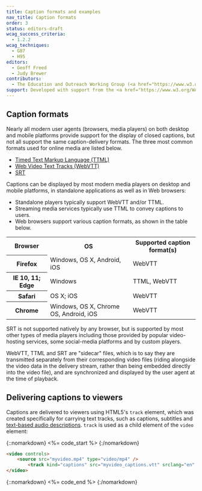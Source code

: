 ```yaml
---
title: Caption formats and examples
nav_title: Caption formats
order: 3
status: editors-draft
wcag_success_criteria:
  - 1.2.2
wcag_techniques:
  - G87
  - H95
editors:
  - Geoff Freed
  - Judy Brewer
contributors:
  - The Education and Outreach Working Group (<a href="https://www.w3.org/WAI/EO/">EOWG</a>)
support: Developed with support from the <a href="https://www.w3.org/WAI/WCAGTA/">U.S. Access Board, WCAG TA Project</a>
---
```

## Caption formats

Nearly all modern user agents (browsers, media players) on both desktop
and mobile platforms provide support for the display of closed captions,
but not all support the same caption-delivery formats. The three most
common formats used for online media are listed below.

-   [Timed Text Markup Language
    (TTML)](https://www.w3.org/TR/ttaf1-dfxp/)
-   [Web Video Text Tracks (WebVTT)](https://w3c.github.io/webvtt/)
-   [SRT](https://matroska.org/technical/specs/subtitles/srt.html)

Captions can be displayed by most modern media players on desktop and mobile platforms, in standalone applications as well as in Web browsers:

-   Standalone players typically support WebVTT and/or TTML.
-   Streaming media services typically use TTML to convey captions to users.
-   Web browsers support various caption formats, as shown in the table below.


<table>
	<tr>
		<th scope="col">Browser</th>
		<th scope="col">OS</th>
		<th scope="col">Supported caption format(s)</th>
	</tr>
	<tr>
		<th scope="row">Firefox</th>
		<td>Windows, OS X, Android, iOS</td>
		<td>WebVTT</td>
	</tr>
	<tr>
		<th scope="row">IE 10, 11; Edge</th>
		<td>Windows</td>
		<td>TTML, WebVTT</td>
	</tr>
	<tr>
		<th scope="row">Safari</th>
		<td>OS X; iOS</td>
		<td>WebVTT</td>
	</tr>
	<tr>
		<th scope="row">Chrome</th>
		<td>Windows, OS X, Chrome OS, Android, iOS</td>
		<td>WebVTT</td>
	</tr>
</table>

SRT is not supported natively by any browser, but is supported by most
other types of media players including those provided by popular
video-hosting services, some social-media platforms and by custom
players.

WebVTT, TTML and SRT are "sidecar" files, which is to say they are
transmitted separately from their corresponding video files (riding
alongside the video data in the delivery stream, rather than being
embedded directly into the video file), and are synchronized and
displayed by the user agent at the time of playback.

## Delivering captions to viewers

Captions are delivered to viewers using HTML5's `track` element, which
was created specifically for carrying text tracks, such as captions,
subtitles and [text-based audio descriptions](g). `track` is used as a
child element of the `video` element:

{::nomarkdown}
<%= code_start %>
{:/nomarkdown}

~~~html
<video controls>
    <source src="myvideo.mp4" type="video/mp4" />
        <track kind="captions" src="myvideo_captions.vtt" srclang="en" label="Captions" default />
</video>
~~~

{::nomarkdown}
<%= code_end %>
{:/nomarkdown}
